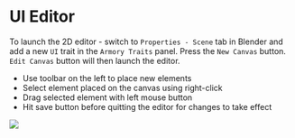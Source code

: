 # UI Editor

To launch the 2D editor - switch to `Properties - Scene` tab in Blender and add a new `UI` trait in the `Armory Traits` panel. Press the `New Canvas` button. `Edit Canvas` button will then launch the editor.

- Use toolbar on the left to place new elements
- Select element placed on the canvas using right-click
- Drag selected element with left mouse button
- Hit save button before quitting the editor for changes to take effect

![](/essentials/img/armory2d.png)
